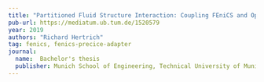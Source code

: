 ```yaml
---
title: "Partitioned Fluid Structure Interaction: Coupling FEniCS and OpenFOAM via preCICE"
pub-url: https://mediatum.ub.tum.de/1520579
year: 2019
authors: "Richard Hertrich"
tag: fenics, fenics-precice-adapter
journal:
  name:  Bachelor's thesis
  publisher: Munich School of Engineering, Technical University of Munich
---
```

